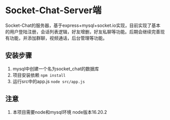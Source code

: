 # Socket-Chat-Server端

Socket-Chat的服务器，基于express+mysql+socket.io实现，目前实现了基本的用户登陆注册，会话列表逻辑，好友增删，好友私聊等功能。后期会继续完善现有功能，并添加群聊，视频通话，后台管理等功能。

## 安装步骤

1. mysql中创建一个名为socket_chat的数据库
2. 项目安装依赖 `npm install`
3. 运行src中的app.js `node src/app.js`

## 注意

1. 本项目需要node和mysql环境 node版本16.20.2